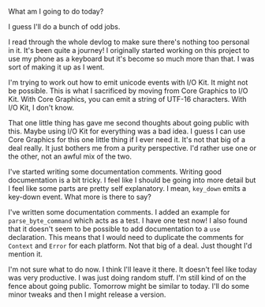 What am I going to do today?

I guess I'll do a bunch of odd jobs.

I read through the whole devlog to make sure there's nothing too personal in it.
It's been quite a journey! I originally started working on this project to use
my phone as a keyboard but it's become so much more than that. I was sort of
making it up as I went.

I'm trying to work out how to emit unicode events with I/O Kit. It might not be
possible. This is what I sacrificed by moving from Core Graphics to I/O Kit.
With Core Graphics, you can emit a string of UTF-16 characters. With I/O Kit,
I don't know.

That one little thing has gave me second thoughts about going public with this.
Maybe using I/O Kit for everything was a bad idea. I guess I can use Core
Graphics for this one little thing if I ever need it. It's not that big of a
deal really. It just bothers me from a purity perspective. I'd rather use one or
the other, not an awful mix of the two.

I've started writing some documentation comments. Writing good documentation is
a bit tricky. I feel like I should be going into more detail but I feel like
some parts are pretty self explanatory. I mean, `key_down` emits a key-down
event. What more is there to say? 

I've written some documentation comments. I added an example for
`parse_byte_command` which acts as a test. I have one test now! I also found
that it doesn't seem to be possible to add documentation to a `use` declaration.
This means that I would need to duplicate the comments for `Context` and `Error`
for each platform. Not that big of a deal. Just thought I'd mention it.

I'm not sure what to do now. I think I'll leave it there. It doesn't feel like
today was very productive. I was just doing random stuff. I'm still kind of on
the fence about going public. Tomorrow might be similar to today. I'll do some
minor tweaks and then I might release a version.
